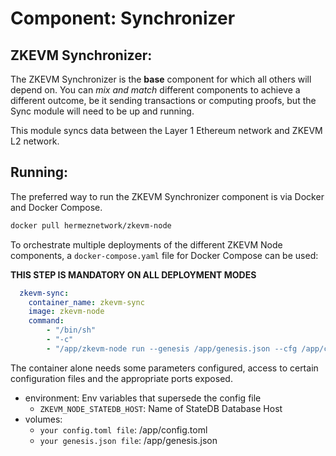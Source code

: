 # Component: Synchronizer

## ZKEVM Synchronizer:

The ZKEVM Synchronizer is the **base** component for which all others will depend on. You can *mix and match* different components to achieve a different outcome, be it sending transactions or computing proofs, but the Sync module will need to be up and running.

This module syncs data between the Layer 1 Ethereum network and ZKEVM L2 network.

## Running:

The preferred way to run the ZKEVM Synchronizer component is via Docker and Docker Compose.

```bash
docker pull hermeznetwork/zkevm-node
```

To orchestrate multiple deployments of the different ZKEVM Node components, a `docker-compose.yaml` file for Docker Compose can be used:

**THIS STEP IS MANDATORY ON ALL DEPLOYMENT MODES**

```yaml
  zkevm-sync:
    container_name: zkevm-sync
    image: zkevm-node
    command:
        - "/bin/sh"
        - "-c"
        - "/app/zkevm-node run --genesis /app/genesis.json --cfg /app/config.toml --components synchronizer"
```

The container alone needs some parameters configured, access to certain configuration files and the appropriate ports exposed.

- environment: Env variables that supersede the config file
    - `ZKEVM_NODE_STATEDB_HOST`: Name of StateDB Database Host
- volumes:
    - `your config.toml file`: /app/config.toml
    - `your genesis.json file`: /app/genesis.json
